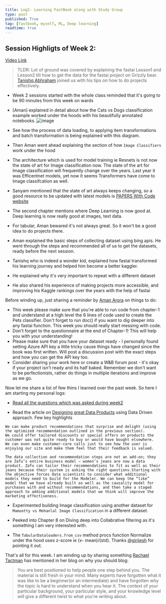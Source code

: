 ```yaml
---
title: Log2- Learning FastBook along with Study Group
type: post
published: True
tag: [fastbook, myself, ML, Deep learning]
readtime: true
---
```


## Session Highligts of Week 2:

[Video Link](https://www.youtube.com/watch?v=HUxbDxvAdSE)

> TLDR:  Lot of ground was covered by explaining the fastai Lesson1 and Lesson2 till how to get the data for the fastai project on Grizzly bear. 
[Tanishq Abhraham](https://twitter.com/iScienceLuvr) joined us with his tips on how to do projects effectively.

- Week 2 sessions started with the whole class reminded that it's going to be 90 minutes from this week on wards
- [Aman] explained in detail about how the Cats vs Dogs classification example worked under the hoods with his beautifully annotated notebooks. 
![image](https://user-images.githubusercontent.com/24592806/122684877-c7a47980-d225-11eb-8f3c-f01825c0f46b.png)

- See how the process of data loading, to applying item transformations and batch transformation is being explained with this diagram. 
- Then Aman went ahead explaining the section of how `Image Classifiers` work under the hood
- The architecture which is used for model training ie Resnets is not now the state of art for Image classification now. The state of the art
for Image classification will frequently change over the years. Last year it was Efficentnet models, yet now it seems Transformers have come to Image classifcation
as well.
- Sanyam mentioned that the state of art always keeps changing, so a good resource to be updated with latest models is [PAPERS With Code website](https://paperswithcode.com/sota)
- The second chapter mentions where Deep Learning is now good at. Deep learning is now really good at images, text data.
- For tabular, Aman bewared it's not always great. So it won't be a good idea to do projects there.
- Aman explained the basic steps of collecting dataset using bing apis. He went through the steps and recommended all of us to get the datasets, ready
before the next session.
- Tanishq who is indeed a wonder kid, explained how fastai transformed his learning journey and helped him become a better kaggler.
- He explained why it's very important to repeat with a different dataset
- He also shared his experience of making projects more accessible, and improving his Kaggle rankings over the years with the help of fastai


Before winding up, just sharing a reminder by [Aman Arora](https://twitter.com/amaarora) on things to do:

- This week please make sure that you're able to run code from chapter-1 and understand at a high level the 6 lines of code used to create the Pets classifier. Don't forget to run doc(<fastai function here>) if you want to dig deeper into any fastai function. This week you should really start messing with code.
- Don't forget to the questionnaire at the end of Chapter-1! This will help you with your understanding!
- Please make sure that you have your dataset ready - I personally found setting Azure API key a little tricky cause things have changed since the book was first written. Will post a discussion post with the exact steps and how you can get the API key too. 
- Consider sharing your work here or create a W&B forum post - it's okay if your project isn't ready and its half baked. Remember we don't want to be perfectionists, rather do things in multiple iterations and improve as we go.

Now let me share a list of few thins I learned over the past week. So here I am starting my personal logs:
  
 - [Read all the questions which was asked during week2](https://wandb.ai/wandb_fc/fastbook/reports/Fastbook-Reading-Group-Week-2--Vmlldzo3NzAyNTI?galleryTag=events)
  
 - Read the article on [Designing great Data Products](https://www.oreilly.com/radar/drivetrain-approach-data-products/) using Data Driven approach. Few key highlights
  
  ```
 We can make product recommendations that surprise and delight (using the optimized recommendation outlined in the previous section).
We could offer tailored discounts or special offers on products the customer was not quite ready to buy or would have bought elsewhere.
We can even make customer-care calls just to see how the user is enjoying our site and make them feel that their feedback is valued.

  The data collection and recommendation steps are not an add-on; they are Zafu’s entire business model — women’s jeans are now a data product. Zafu can tailor their recommendations to fit as well as their jeans because their system is asking the right questions.Starting with the objective forces data scientists to consider what additional models they need to build for the Modeler. We can keep the “like” model that we have already built as well as the causality model for purchases with and without recommendations, and then take a staged approach to adding additional models that we think will improve the marketing effectiveness.
```  
- Experimented building Image classification using another dataset for `Mamootty vs Mohanlal Image Classification` in a different dataset. 

- Peeked into Chapter 8 on Diving deep into Collabrative filtering as it's something I am very interested with.
 
 - The `TabularDataloaders.from_csv` method procs function Normalize under the hood uses z-score ie (x- mean)/(std). Thanks [@girijesh](https://forums.fast.ai/u/girijesh) for pointing it out.
  
That's all for this week. I am winding up by sharing something [Rachael Tactman](https://oreil.ly/X9-3L) has mentioned in her blog on why you should blog:

> You are best positioned to help people one step behind you. The material is still fresh in your mind. Many experts have forgotten what it was like to be a beginner(or an intermediate) and have forgotten why the topic is hard to understand when you hear it. The context of your particular background, your particular style, and your knowledge level will give a different twist to what you're writing about.

